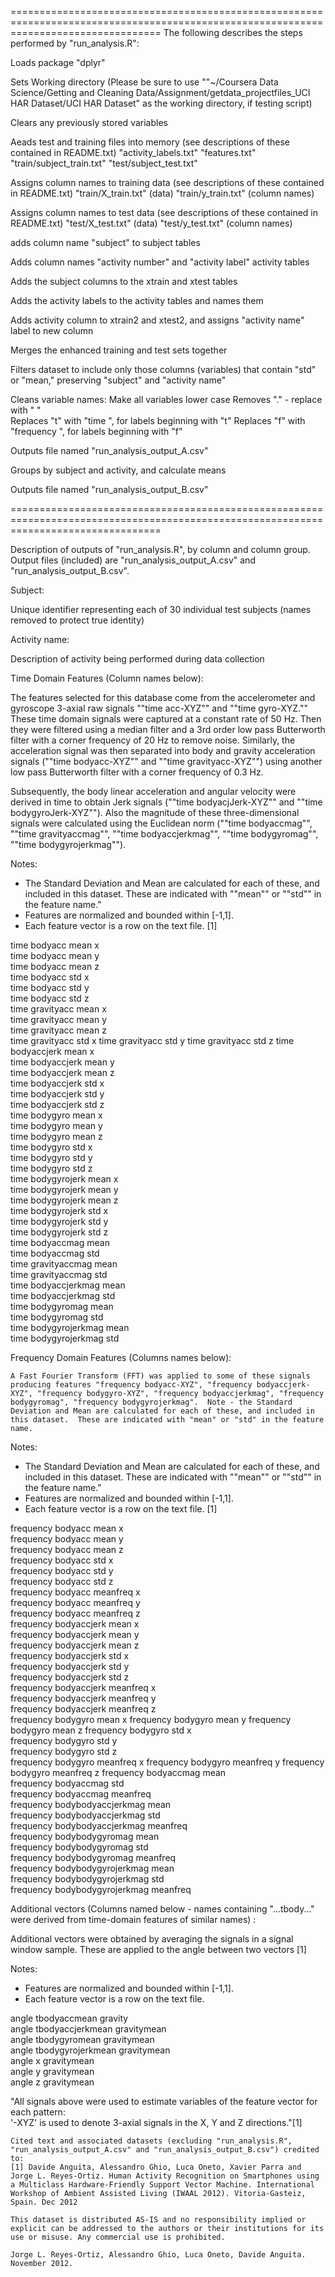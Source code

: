 ======================================================================================================================================
The following describes the steps performed by "run_analysis.R":


Loads package "dplyr" 

Sets Working directory  (Please be sure to use ""~/Coursera Data Science/Getting and Cleaning Data/Assignment/getdata_projectfiles_UCI HAR Dataset/UCI HAR Dataset" as the working directory, if testing script)
  
Clears any previously stored variables
  
Aeads test and training files into memory (see descriptions of these contained in README.txt)
  "activity_labels.txt"
  "features.txt"
  "train/subject_train.txt"
  "test/subject_test.txt"

Assigns column names to training data (see descriptions of these contained in README.txt)
  "train/X_train.txt" (data)
  "train/y_train.txt" (column names)

Assigns column names to test data (see descriptions of these contained in README.txt)
  "test/X_test.txt" (data)
  "test/y_test.txt" (column names)

adds column name "subject" to subject tables 

Adds column names "activity number" and "activity label" activity tables
  
Adds the subject columns to the xtrain and xtest tables

Adds the activity labels to the activity tables and names them

Adds activity column to xtrain2 and xtest2, and assigns "activity name" label to new column

Merges the enhanced training and test sets together

Filters dataset to include only those columns (variables) that contain "std" or "mean," preserving "subject" and "activity name" 

Cleans variable names: 
	Make all variables lower case
	Removes "." - replace with " "    
	Replaces "t" with "time ", for labels beginning with "t"
	Replaces "f" with "frequency ", for labels beginning with "f"
	
Outputs file named "run_analysis_output_A.csv"

Groups by subject and activity, and calculate means
  
Outputs file named "run_analysis_output_B.csv"


======================================================================================================================================

Description of outputs of "run_analysis.R", by column and column group.  Output files (included) are "run_analysis_output_A.csv" and "run_analysis_output_B.csv".
	

Subject:	

Unique identifier representing each of 30 individual test subjects (names removed to protect true identity)


Activity name:	

Description of activity being performed during data collection
	

Time Domain Features (Column names below):

The features selected for this database come from the accelerometer and gyroscope 3-axial raw signals ""time acc-XYZ"" and ""time gyro-XYZ."" These time domain signals were captured at a constant rate of 50 Hz. Then they were filtered using a median filter and a 3rd order low pass Butterworth filter with a corner frequency of 20 Hz to remove noise. Similarly, the acceleration signal was then separated into body and gravity acceleration signals (""time bodyacc-XYZ"" and ""time gravityacc-XYZ"") using another low pass Butterworth filter with a corner frequency of 0.3 Hz. 

Subsequently, the body linear acceleration and angular velocity were derived in time to obtain Jerk signals (""time bodyacjJerk-XYZ"" and ""time bodygyroJerk-XYZ""). Also the magnitude of these three-dimensional signals were calculated using the Euclidean norm (""time bodyaccmag"", ""time gravityaccmag"", ""time bodyaccjerkmag"", ""time bodygyromag"", ""time bodygyrojerkmag"").  

Notes:

- The Standard Deviation and Mean are calculated for each of these, and included in this dataset.  These are indicated with ""mean"" or ""std"" in the feature name."
- Features are normalized and bounded within [-1,1].
- Each feature vector is a row on the text file.    [1]


time bodyacc mean   x	
time bodyacc mean   y	
time bodyacc mean   z	
time bodyacc std   x	
time bodyacc std   y	
time bodyacc std   z	
time gravityacc mean   x	
time gravityacc mean   y	
time gravityacc mean   z	
time gravityacc std   x	
time gravityacc std   y	
time gravityacc std   z	
time bodyaccjerk mean   x	
time bodyaccjerk mean   y	
time bodyaccjerk mean   z	
time bodyaccjerk std   x	
time bodyaccjerk std   y	
time bodyaccjerk std   z	
time bodygyro mean   x	
time bodygyro mean   y	
time bodygyro mean   z	
time bodygyro std   x	
time bodygyro std   y	
time bodygyro std   z	
time bodygyrojerk mean   x	
time bodygyrojerk mean   y	
time bodygyrojerk mean   z	
time bodygyrojerk std   x	
time bodygyrojerk std   y	
time bodygyrojerk std   z	
time bodyaccmag mean  	
time bodyaccmag std  	
time gravityaccmag mean  	
time gravityaccmag std  	
time bodyaccjerkmag mean  	
time bodyaccjerkmag std  	
time bodygyromag mean  	
time bodygyromag std  	
time bodygyrojerkmag mean  	
time bodygyrojerkmag std 

 	
Frequency Domain Features (Columns names below):


	A Fast Fourier Transform (FFT) was applied to some of these signals producing features "frequency bodyacc-XYZ", "frequency bodyaccjerk-XYZ", "frequency bodygyro-XYZ", "frequency bodyaccjerkmag", "frequency bodygyromag", "frequency bodygyrojerkmag".  Note - the Standard Deviation and Mean are calculated for each of these, and included in this dataset.  These are indicated with "mean" or "std" in the feature name.

Notes:

- The Standard Deviation and Mean are calculated for each of these, and included in this dataset.  These are indicated with ""mean"" or ""std"" in the feature name."
- Features are normalized and bounded within [-1,1].
- Each feature vector is a row on the text file.   [1]

frequency bodyacc mean   x	
frequency bodyacc mean   y	
frequency bodyacc mean   z	
frequency bodyacc std   x	
frequency bodyacc std   y	
frequency bodyacc std   z	
frequency bodyacc meanfreq   x	
frequency bodyacc meanfreq   y	
frequency bodyacc meanfreq   z	
frequency bodyaccjerk mean   x	
frequency bodyaccjerk mean   y	
frequency bodyaccjerk mean   z	
frequency bodyaccjerk std   x	
frequency bodyaccjerk std   y	
frequency bodyaccjerk std   z	
frequency bodyaccjerk meanfreq   x	
frequency bodyaccjerk meanfreq   y	
frequency bodyaccjerk meanfreq   z	
frequency bodygyro mean   x	
frequency bodygyro mean   y	
frequency bodygyro mean   z	
frequency bodygyro std   x	
frequency bodygyro std   y	
frequency bodygyro std   z	
frequency bodygyro meanfreq   x	
frequency bodygyro meanfreq   y	
frequency bodygyro meanfreq   z	
frequency bodyaccmag mean  	
frequency bodyaccmag std  	
frequency bodyaccmag meanfreq  	
frequency bodybodyaccjerkmag mean  	
frequency bodybodyaccjerkmag std  	
frequency bodybodyaccjerkmag meanfreq  	
frequency bodybodygyromag mean  	
frequency bodybodygyromag std  	
frequency bodybodygyromag meanfreq  	
frequency bodybodygyrojerkmag mean  	
frequency bodybodygyrojerkmag std  	
frequency bodybodygyrojerkmag meanfreq  	
	


Additional vectors (Columns named below - names containing "...tbody..." were derived from time-domain features of similar names) :

Additional vectors were obtained by averaging the signals in a signal window sample. These are applied to the angle between two vectors [1]

Notes:

- Features are normalized and bounded within [-1,1].
- Each feature vector is a row on the text file.

angle tbodyaccmean gravity 	
angle tbodyaccjerkmean  gravitymean 	
angle tbodygyromean gravitymean 	
angle tbodygyrojerkmean gravitymean 	
angle x gravitymean 	
angle y gravitymean 	
angle z gravitymean 	


"All signals above were used to estimate variables of the feature vector for each pattern:  
'-XYZ' is used to denote 3-axial signals in the X, Y and Z directions."[1]
	
	
	
	
	
	
	
	
	
	Cited text and associated datasets (excluding "run_analysis.R", "run_analysis_output_A.csv" and "run_analysis_output_B.csv") credited to:  
	[1] Davide Anguita, Alessandro Ghio, Luca Oneto, Xavier Parra and Jorge L. Reyes-Ortiz. Human Activity Recognition on Smartphones using a Multiclass Hardware-Friendly Support Vector Machine. International Workshop of Ambient Assisted Living (IWAAL 2012). Vitoria-Gasteiz, Spain. Dec 2012
	
	This dataset is distributed AS-IS and no responsibility implied or explicit can be addressed to the authors or their institutions for its use or misuse. Any commercial use is prohibited.
	
	Jorge L. Reyes-Ortiz, Alessandro Ghio, Luca Oneto, Davide Anguita. November 2012.


